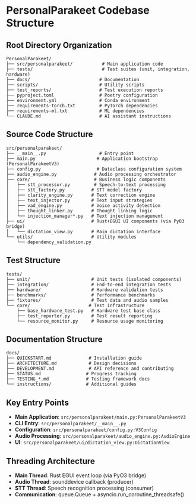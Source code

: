 # PersonalParakeet Codebase Structure

## Root Directory Organization
```
PersonalParakeet/
├── src/personalparakeet/           # Main application code
├── tests/                          # Test suites (unit, integration, hardware)
├── docs/                          # Documentation
├── scripts/                       # Utility scripts
├── test_reports/                  # Test execution reports
├── pyproject.toml                 # Poetry configuration
├── environment.yml                # Conda environment
├── requirements-torch.txt         # PyTorch dependencies
├── requirements-ml.txt            # ML dependencies
└── CLAUDE.md                      # AI assistant instructions
```

## Source Code Structure
```
src/personalparakeet/
├── __main__.py                    # Entry point
├── main.py                       # Application bootstrap (PersonalParakeetV3)
├── config.py                     # Dataclass configuration system
├── audio_engine.py              # Audio processing orchestrator
├── core/                        # Business logic components
│   ├── stt_processor.py         # Speech-to-text processing
│   ├── stt_factory.py          # STT model factory
│   ├── clarity_engine.py       # Text correction engine
│   ├── text_injector.py        # Text input strategies
│   ├── vad_engine.py           # Voice activity detection
│   ├── thought_linker.py       # Thought linking logic
│   └── injection_manager*.py   # Text injection management
├── ui/                         # Rust+EGUI UI components (via PyO3 bridge)
│   └── dictation_view.py       # Main dictation interface
└── utils/                      # Utility modules
    └── dependency_validation.py
```

## Test Structure
```
tests/
├── unit/                       # Unit tests (isolated components)
├── integration/                # End-to-end integration tests
├── hardware/                   # Hardware validation tests
├── benchmarks/                 # Performance benchmarks
├── fixtures/                   # Test data and audio samples
└── core/                      # Test infrastructure
    ├── base_hardware_test.py   # Hardware test base class
    ├── test_reporter.py        # Test result reporting
    └── resource_monitor.py     # Resource usage monitoring
```

## Documentation Structure
```
docs/
├── QUICKSTART.md              # Installation guide
├── ARCHITECTURE.md            # Design decisions
├── DEVELOPMENT.md             # API reference and contributing
├── STATUS.md                 # Progress tracking
├── TESTING_*.md              # Testing framework docs
└── instructions/             # Additional guides
```

## Key Entry Points
- **Main Application**: `src/personalparakeet/main.py:PersonalParakeetV3`
- **CLI Entry**: `src/personalparakeet/__main__.py`
- **Configuration**: `src/personalparakeet/config.py:V3Config`
- **Audio Processing**: `src/personalparakeet/audio_engine.py:AudioEngine`
- **UI**: `src/personalparakeet/ui/dictation_view.py:DictationView`

## Threading Architecture
- **Main Thread**: Rust EGUI event loop (via PyO3 bridge)
- **Audio Thread**: sounddevice callback (producer)
- **STT Thread**: Speech recognition processing (consumer)
- **Communication**: queue.Queue + asyncio.run_coroutine_threadsafe()
